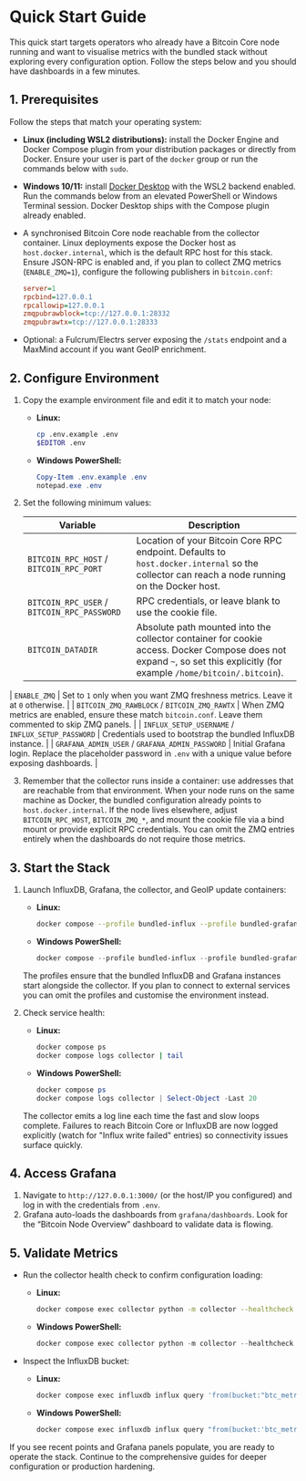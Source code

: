 # Quick Start Guide

This quick start targets operators who already have a Bitcoin Core node running and want to
visualise metrics with the bundled stack without exploring every configuration option.
Follow the steps below and you should have dashboards in a few minutes.

## 1. Prerequisites

Follow the steps that match your operating system:

* **Linux (including WSL2 distributions):** install the Docker Engine and Docker Compose
  plugin from your distribution packages or directly from Docker. Ensure your user is part
  of the `docker` group or run the commands below with `sudo`.
* **Windows 10/11:** install [Docker Desktop](https://www.docker.com/products/docker-desktop/)
  with the WSL2 backend enabled. Run the commands below from an elevated PowerShell or
  Windows Terminal session. Docker Desktop ships with the Compose plugin already enabled.
* A synchronised Bitcoin Core node reachable from the collector container. Linux deployments
  expose the Docker host as `host.docker.internal`, which is the default RPC host for this
  stack. Ensure JSON-RPC is enabled and,
  if you plan to collect ZMQ metrics (`ENABLE_ZMQ=1`), configure the following publishers in
  `bitcoin.conf`:

  ```ini
  server=1
  rpcbind=127.0.0.1
  rpcallowip=127.0.0.1
  zmqpubrawblock=tcp://127.0.0.1:28332
  zmqpubrawtx=tcp://127.0.0.1:28333
  ```

* Optional: a Fulcrum/Electrs server exposing the `/stats` endpoint and a MaxMind account
  if you want GeoIP enrichment.

## 2. Configure Environment

1. Copy the example environment file and edit it to match your node:

   * **Linux:**

     ```bash
     cp .env.example .env
     $EDITOR .env
     ```

   * **Windows PowerShell:**

     ```powershell
     Copy-Item .env.example .env
     notepad.exe .env
     ```

2. Set the following minimum values:

   | Variable | Description |
   |----------|-------------|
   | `BITCOIN_RPC_HOST` / `BITCOIN_RPC_PORT` | Location of your Bitcoin Core RPC endpoint. Defaults to `host.docker.internal` so the collector can reach a node running on the Docker host. |
   | `BITCOIN_RPC_USER` / `BITCOIN_RPC_PASSWORD` | RPC credentials, or leave blank to use the cookie file. |
   | `BITCOIN_DATADIR` | Absolute path mounted into the collector container for cookie access. Docker Compose does not expand `~`, so set this explicitly (for example `/home/bitcoin/.bitcoin`). |
  | `ENABLE_ZMQ` | Set to `1` only when you want ZMQ freshness metrics. Leave it at `0` otherwise. |
   | `BITCOIN_ZMQ_RAWBLOCK` / `BITCOIN_ZMQ_RAWTX` | When ZMQ metrics are enabled, ensure these match `bitcoin.conf`. Leave them commented to skip ZMQ panels. |
   | `INFLUX_SETUP_USERNAME` / `INFLUX_SETUP_PASSWORD` | Credentials used to bootstrap the bundled InfluxDB instance. |
   | `GRAFANA_ADMIN_USER` / `GRAFANA_ADMIN_PASSWORD` | Initial Grafana login. Replace the placeholder password in `.env` with a unique value before exposing dashboards. |

3. Remember that the collector runs inside a container: use addresses that are reachable from
   that environment. When your node runs on the same machine as Docker, the bundled
   configuration already points to `host.docker.internal`. If the node lives elsewhere,
   adjust `BITCOIN_RPC_HOST`, `BITCOIN_ZMQ_*`, and mount the cookie file via a bind mount or
   provide explicit RPC credentials. You can omit the ZMQ entries entirely when the
   dashboards do not require those metrics.

## 3. Start the Stack

1. Launch InfluxDB, Grafana, the collector, and GeoIP update containers:

   * **Linux:**

     ```bash
     docker compose --profile bundled-influx --profile bundled-grafana up -d
     ```

   * **Windows PowerShell:**

     ```powershell
     docker compose --profile bundled-influx --profile bundled-grafana up -d
     ```

   The profiles ensure that the bundled InfluxDB and Grafana instances start alongside the
   collector. If you plan to connect to external services you can omit the profiles and
   customise the environment instead.

2. Check service health:

   * **Linux:**

     ```bash
     docker compose ps
     docker compose logs collector | tail
     ```

   * **Windows PowerShell:**

     ```powershell
     docker compose ps
     docker compose logs collector | Select-Object -Last 20
     ```

   The collector emits a log line each time the fast and slow loops complete. Failures to
   reach Bitcoin Core or InfluxDB are now logged explicitly (watch for "Influx write failed"
   entries) so connectivity issues surface quickly.

## 4. Access Grafana

1. Navigate to `http://127.0.0.1:3000/` (or the host/IP you configured) and log in with the
   credentials from `.env`.
2. Grafana auto-loads the dashboards from `grafana/dashboards`. Look for the “Bitcoin Node
   Overview” dashboard to validate data is flowing.

## 5. Validate Metrics

* Run the collector health check to confirm configuration loading:

  * **Linux:**

    ```bash
    docker compose exec collector python -m collector --healthcheck
    ```

  * **Windows PowerShell:**

    ```powershell
    docker compose exec collector python -m collector --healthcheck
    ```

* Inspect the InfluxDB bucket:

  * **Linux:**

    ```bash
    docker compose exec influxdb influx query 'from(bucket:"btc_metrics") |> range(start: -5m) |> limit(n:5)'
    ```

  * **Windows PowerShell:**

    ```powershell
    docker compose exec influxdb influx query "from(bucket:'btc_metrics') |> range(start: -5m) |> limit(n:5)"
    ```

If you see recent points and Grafana panels populate, you are ready to operate the stack.
Continue to the comprehensive guides for deeper configuration or production hardening.
